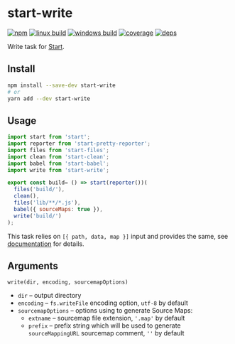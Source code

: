 # start-write

[![npm](https://img.shields.io/npm/v/start-write.svg?style=flat-square)](https://www.npmjs.com/package/start-write)
[![linux build](https://img.shields.io/travis/start-runner/write/master.svg?label=linux&style=flat-square)](https://travis-ci.org/start-runner/write)
[![windows build](https://img.shields.io/appveyor/ci/start-runner/write/master.svg?label=windows&style=flat-square)](https://ci.appveyor.com/project/start-runner/write)
[![coverage](https://img.shields.io/codecov/c/github/start-runner/write/master.svg?style=flat-square)](https://codecov.io/github/start-runner/write)
[![deps](https://img.shields.io/gemnasium/start-runner/write.svg?style=flat-square)](https://gemnasium.com/start-runner/write)

Write task for [Start](https://github.com/start-runner/start).

## Install

```sh
npm install --save-dev start-write
# or
yarn add --dev start-write
```

## Usage

```js
import start from 'start';
import reporter from 'start-pretty-reporter';
import files from 'start-files';
import clean from 'start-clean';
import babel from 'start-babel';
import write from 'start-write';

export const build= () => start(reporter())(
  files('build/'),
  clean(),
  files('lib/**/*.js'),
  babel({ sourceMaps: true }),
  write('build/')
);
```

This task relies on `[{ path, data, map }]` input and provides the same, see [documentation](https://github.com/start-runner/start#readme) for details.

## Arguments

`write(dir, encoding, sourcemapOptions)`

* `dir` – output directory
* `encoding` – `fs.writeFile` encoding option, `utf-8` by default
* `sourcemapOptions` – options using to generate Source Maps:
  * `extname` – sourcemap file extension, `'.map'` by default
  * `prefix` – prefix string which will be used to generate `sourceMappingURL` sourcemap comment, `''` by default
